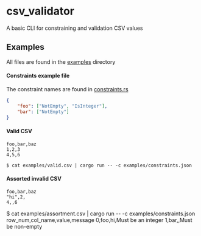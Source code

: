 # csv_validator
A basic CLI for constraining and validation CSV values

## Examples
All files are found in the [examples](./examples) directory

#### Constraints example file
The constraint names are found in [constraints.rs](./src/constraints.rs)

```json
{
    "foo": ["NotEmpty", "IsInteger"],
    "bar": ["NotEmpty"]
}
```

#### Valid CSV
```csv
foo,bar,baz
1,2,3
4,5,6
```

```
$ cat examples/valid.csv | cargo run -- -c examples/constraints.json
```

#### Assorted invalid CSV
```csv
foo,bar,baz
"hi",2,
4,,6
```
$ cat examples/assortment.csv | cargo run -- -c examples/constraints.json
row_num,col_name,value,message
0,foo,hi,Must be an integer
1,bar,,Must be non-empty
```
